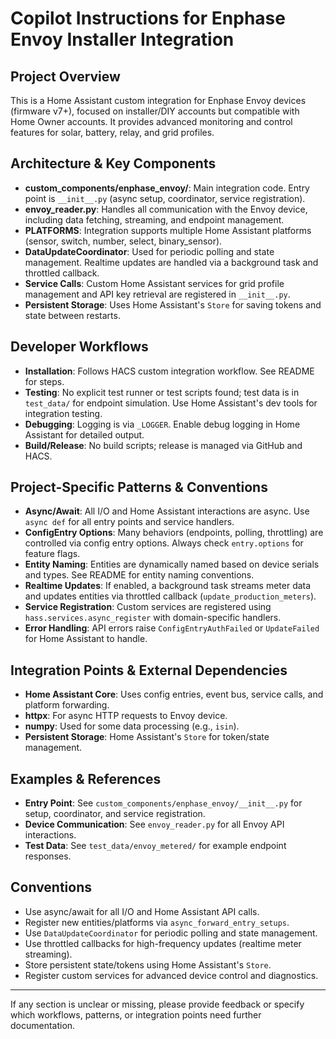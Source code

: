 # Copilot Instructions for Enphase Envoy Installer Integration

## Project Overview
This is a Home Assistant custom integration for Enphase Envoy devices (firmware v7+), focused on installer/DIY accounts but compatible with Home Owner accounts. It provides advanced monitoring and control features for solar, battery, relay, and grid profiles.

## Architecture & Key Components
- **custom_components/enphase_envoy/**: Main integration code. Entry point is `__init__.py` (async setup, coordinator, service registration).
- **envoy_reader.py**: Handles all communication with the Envoy device, including data fetching, streaming, and endpoint management.
- **PLATFORMS**: Integration supports multiple Home Assistant platforms (sensor, switch, number, select, binary_sensor).
- **DataUpdateCoordinator**: Used for periodic polling and state management. Realtime updates are handled via a background task and throttled callback.
- **Service Calls**: Custom Home Assistant services for grid profile management and API key retrieval are registered in `__init__.py`.
- **Persistent Storage**: Uses Home Assistant's `Store` for saving tokens and state between restarts.

## Developer Workflows
- **Installation**: Follows HACS custom integration workflow. See README for steps.
- **Testing**: No explicit test runner or test scripts found; test data is in `test_data/` for endpoint simulation. Use Home Assistant's dev tools for integration testing.
- **Debugging**: Logging is via `_LOGGER`. Enable debug logging in Home Assistant for detailed output.
- **Build/Release**: No build scripts; release is managed via GitHub and HACS.

## Project-Specific Patterns & Conventions
- **Async/Await**: All I/O and Home Assistant interactions are async. Use `async def` for all entry points and service handlers.
- **ConfigEntry Options**: Many behaviors (endpoints, polling, throttling) are controlled via config entry options. Always check `entry.options` for feature flags.
- **Entity Naming**: Entities are dynamically named based on device serials and types. See README for entity naming conventions.
- **Realtime Updates**: If enabled, a background task streams meter data and updates entities via throttled callback (`update_production_meters`).
- **Service Registration**: Custom services are registered using `hass.services.async_register` with domain-specific handlers.
- **Error Handling**: API errors raise `ConfigEntryAuthFailed` or `UpdateFailed` for Home Assistant to handle.

## Integration Points & External Dependencies
- **Home Assistant Core**: Uses config entries, event bus, service calls, and platform forwarding.
- **httpx**: For async HTTP requests to Envoy device.
- **numpy**: Used for some data processing (e.g., `isin`).
- **Persistent Storage**: Home Assistant's `Store` for token/state management.

## Examples & References
- **Entry Point**: See `custom_components/enphase_envoy/__init__.py` for setup, coordinator, and service registration.
- **Device Communication**: See `envoy_reader.py` for all Envoy API interactions.
- **Test Data**: See `test_data/envoy_metered/` for example endpoint responses.

## Conventions
- Use async/await for all I/O and Home Assistant API calls.
- Register new entities/platforms via `async_forward_entry_setups`.
- Use `DataUpdateCoordinator` for periodic polling and state management.
- Use throttled callbacks for high-frequency updates (realtime meter streaming).
- Store persistent state/tokens using Home Assistant's `Store`.
- Register custom services for advanced device control and diagnostics.

---
If any section is unclear or missing, please provide feedback or specify which workflows, patterns, or integration points need further documentation.
